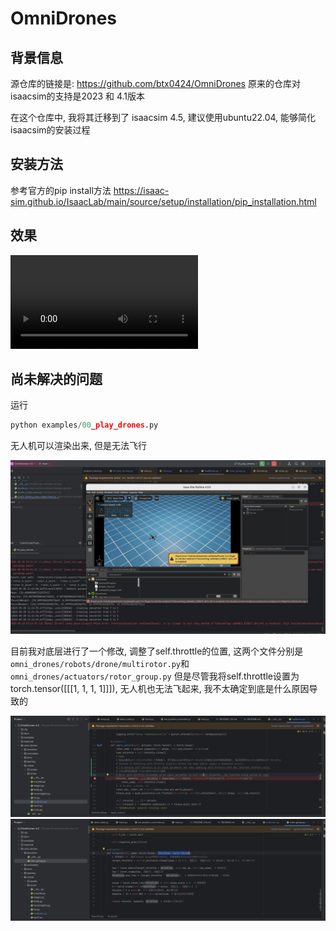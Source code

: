 # OmniDrones

## 背景信息
源仓库的链接是: https://github.com/btx0424/OmniDrones
原来的仓库对isaacsim的支持是2023 和 4.1版本

在这个仓库中, 我将其迁移到了 isaacsim 4.5, 建议使用ubuntu22.04, 能够简化isaacsim的安装过程

## 安装方法
参考官方的pip install方法 https://isaac-sim.github.io/IsaacLab/main/source/setup/installation/pip_installation.html

## 效果
![train](docs/source/_static/train.mp4)

## 尚未解决的问题

运行

```python
python examples/00_play_drones.py
```

无人机可以渲染出来, 但是无法飞行

![drones unable to fly](docs/source/_static/bug/bug1.jpg)

目前我对底层进行了一个修改, 调整了self.throttle的位置, 这两个文件分别是`omni_drones/robots/drone/multirotor.py`和`omni_drones/actuators/rotor_group.py`
但是尽管我将self.throttle设置为torch.tensor([[[1, 1, 1, 1]]]), 无人机也无法飞起来, 我不太确定到底是什么原因导致的

![source1](docs/source/_static/bug/bug2.png)
![source2](docs/source/_static/bug/bug3.png)
